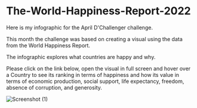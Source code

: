 # The-World-Happiness-Report-2022

Here is my infographic for the April D'Challenger challenge.

This month the challenge was based on creating a visual using the data from the World Happiness Report.

The infographic explores what countries are happy and why.

Please click on the link below, open the visual in full screen and hover over a Country to see its ranking in terms of happiness and how its value in terms of economic production, social support, life expectancy, freedom, absence of corruption, and generosity.

![Screenshot (1)](https://user-images.githubusercontent.com/89108170/163882021-e9a7e536-a4d9-4dc1-9010-e4414f6d1a6f.png)


